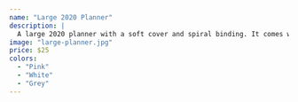 ```yaml
---
name: "Large 2020 Planner"
description: |
  A large 2020 planner with a soft cover and spiral binding. It comes with dividers and stickers.
image: "large-planner.jpg"
price: $25
colors:
  - "Pink"
  - "White"
  - "Grey"
---
```

